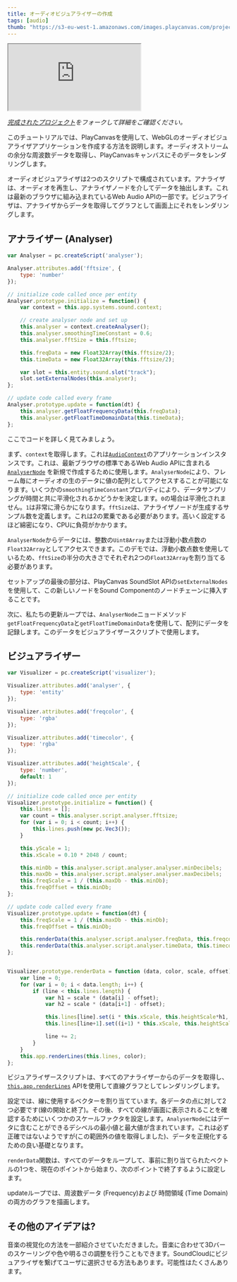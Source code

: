 ```yaml
---
title: オーディオビジュアライザーの作成
tags: [audio]
thumb: "https://s3-eu-west-1.amazonaws.com/images.playcanvas.com/projects/12/405891/L2JCV3-image-75.jpg"
---
```


<div className="iframe-container">
    <iframe loading="lazy" src="https://playcanv.as/p/BqhCi6oy/" title="Creating a Music Visualizer"></iframe>
</div>

*[完成されたプロジェクト][1]をフォークして詳細をご確認ください。*

このチュートリアルでは、PlayCanvasを使用して、WebGLのオーディオビジュアライザアプリケーションを作成する方法を説明します。オーディオストリームの余分な周波数データを取得し、PlayCanvasキャンバスにそのデータをレンダリングします。
 

オーディオビジュアライザは2つのスクリプトで構成されています。アナライザは、オーディオを再生し、アナライザノードを介してデータを抽出します。これは最新のブラウザに組み込まれているWeb Audio APIの一部です。ビジュアライザは、アナライザからデータを取得してグラフとして画面上にそれをレンダリングします。

## アナライザー (Analyser)

```javascript
var Analyser = pc.createScript('analyser');

Analyser.attributes.add('fftsize', {
    type: 'number'
});

// initialize code called once per entity
Analyser.prototype.initialize = function() {
    var context = this.app.systems.sound.context;

    // create analyser node and set up
    this.analyser = context.createAnalyser();
    this.analyser.smoothingTimeConstant = 0.6;
    this.analyser.fftSize = this.fftsize;

    this.freqData = new Float32Array(this.fftsize/2);
    this.timeData = new Float32Array(this.fftsize/2);

    var slot = this.entity.sound.slot("track");
    slot.setExternalNodes(this.analyser);
};

// update code called every frame
Analyser.prototype.update = function(dt) {
    this.analyser.getFloatFrequencyData(this.freqData);
    this.analyser.getFloatTimeDomainData(this.timeData);
};
```

ここでコードを詳しく見てみましょう。

まず、`context`を取得します。これは[`AudioContext`][2]のアプリケーションインスタンスです。これは、最新ブラウザの標準であるWeb Audio APIに含まれる[`AnalyserNode`][3] を新規で作成するために使用します。`AnalyserNode`により、フレーム毎にオーディオの生のデータに値の配列としてアクセスすることが可能になります。いくつかの`smoothingTimeConstant`プロパティにより、データサンプリングが時間と共に平滑化されるかどうかを決定します。`0`の場合は平滑化されません。`1`は非常に滑らかになります。`fftSize`は、アナライザノードが生成するサンプル数を定義します。これは2の累乗である必要があります。高いく設定するほど綿密になり、CPUに負荷がかかります。
 

`AnalyserNode`からデータには、整数の`Uint8Array`または浮動小数点数の`Float32Array`としてアクセスできます。このデモでは、浮動小数点数を使用しているため、`fftSize`の半分の大きさでそれぞれ2つの`Float32Array`を割り当てる必要があります。

セットアップの最後の部分は、PlayCanvas SoundSlot APIの`setExternalNodes`を使用して、この新しいノードをSound Componentのノードチェーンに挿入することです。

次に、私たちの更新ループでは、`AnalyserNode`ニョードメソッド`getFloatFrequencyData`と`getFloatTimeDomainData`を使用して、配列にデータを記録します。このデータをビジュアライザースクリプトで使用します。

## ビジュアライザー

```javascript
var Visualizer = pc.createScript('visualizer');

Visualizer.attributes.add('analyser', {
    type: 'entity'
});

Visualizer.attributes.add('freqcolor', {
    type: 'rgba'
});

Visualizer.attributes.add('timecolor', {
    type: 'rgba'
});

Visualizer.attributes.add('heightScale', {
    type: 'number',
    default: 1
});

// initialize code called once per entity
Visualizer.prototype.initialize = function() {
    this.lines = [];
    var count = this.analyser.script.analyser.fftsize;
    for (var i = 0; i < count; i++) {
        this.lines.push(new pc.Vec3());
    }

    this.yScale = 1;
    this.xScale = 0.10 * 2048 / count;

    this.minDb = this.analyser.script.analyser.analyser.minDecibels;
    this.maxDb = this.analyser.script.analyser.analyser.maxDecibels;
    this.freqScale = 1 / (this.maxDb - this.minDb);
    this.freqOffset = this.minDb;
};

// update code called every frame
Visualizer.prototype.update = function(dt) {
    this.freqScale = 1 / (this.maxDb - this.minDb);
    this.freqOffset = this.minDb;

    this.renderData(this.analyser.script.analyser.freqData, this.freqcolor, this.freqScale, this.freqOffset);
    this.renderData(this.analyser.script.analyser.timeData, this.timecolor, 0.5, 0);
};


Visualizer.prototype.renderData = function (data, color, scale, offset) {
    var line = 0;
    for (var i = 0; i < data.length; i++) {
        if (line < this.lines.length) {
            var h1 = scale * (data[i] - offset);
            var h2 = scale * (data[i+1] - offset);

            this.lines[line].set(i * this.xScale, this.heightScale*h1, 0);
            this.lines[line+1].set((i+1) * this.xScale, this.heightScale*h2, 0);

            line += 2;
        }
    }
    this.app.renderLines(this.lines, color);
};
```

ビジュアライザースクリプトは、すべてのアナライザーからのデータを取得し、[`this.app.renderLines`][4] APIを使用して直線グラフとしてレンダリングします。

設定では、線に使用するベクターを割り当てています。各データの点に対して2つ必要です(線の開始と終了)。その後、すべての線が画面に表示されることを確認するためにいくつかのスケールファクタを設定します。`AnalyserNode`にはデータに含むことができるデシベルの最小値と最大値が含まれています。これは必ず正確ではないようですが(この範囲外の値を取得しました)、データを正規化するための良い基礎となります。

`renderData`関数は、すべてのデータをループして、事前に割り当てられたベクトルの1つを、現在のポイントから始まり、次のポイントで終了するように設定します。

updateループでは、周波数データ (Frequency)および 時間領域 (Time Domain)の両方のグラフを描画します。

## その他のアイデアは?

音楽の視覚化の方法を一部紹介させていただきました。音楽に合わせて3Dバーのスケーリングや色や明るさの調整を行うこともできます。SoundCloudにビジュアライザを繋げてユーザに選択させる方法もあります。可能性はたくさんあります。

[1]: https://playcanvas.com/project/405891
[2]: https://developer.mozilla.org/en/docs/Web/API/AudioContext
[3]: https://developer.mozilla.org/en-US/docs/Web/API/AnalyserNode
[4]: /api/pc.Application.html#renderLines
